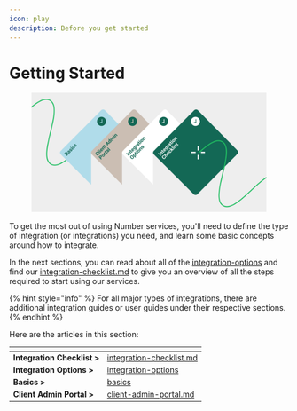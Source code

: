 ```yaml
---
icon: play
description: Before you get started
---
```


# Getting Started

<figure><img src="../../.gitbook/assets/Getting started (1).png" alt=""><figcaption></figcaption></figure>

To get the most out of using Number services, you'll need to define the type of integration (or integrations) you need, and learn some basic concepts around how to integrate.&#x20;

In the next sections, you can read about all of the [integration-options](integration-options/ "mention") and find our [integration-checklist.md](integration-checklist.md "mention") to give you an overview of all the steps required to start using our services.

{% hint style="info" %}
For all major types of integrations, there are additional integration guides or user guides under their respective sections.
{% endhint %}



Here are the articles in this section:

<table data-card-size="large" data-view="cards"><thead><tr><th></th><th data-hidden data-card-target data-type="content-ref"></th></tr></thead><tbody><tr><td><strong>Integration Checklist ></strong></td><td><a href="integration-checklist.md">integration-checklist.md</a></td></tr><tr><td><strong>Integration Options ></strong></td><td><a href="integration-options/">integration-options</a></td></tr><tr><td><strong>Basics ></strong></td><td><a href="basics/">basics</a></td></tr><tr><td><strong>Client Admin Portal ></strong></td><td><a href="client-admin-portal.md">client-admin-portal.md</a></td></tr></tbody></table>
